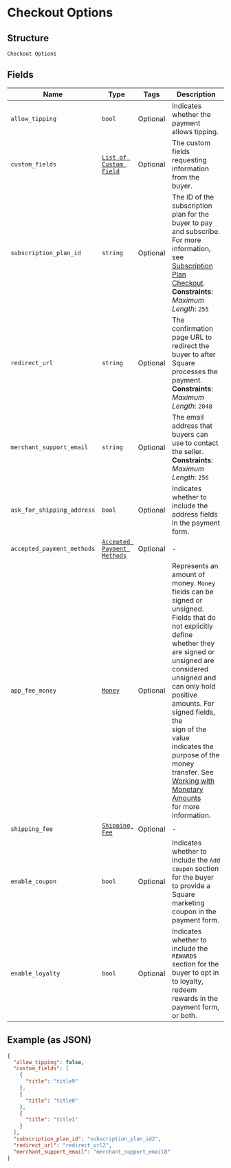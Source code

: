 
# Checkout Options

## Structure

`Checkout Options`

## Fields

| Name | Type | Tags | Description |
|  --- | --- | --- | --- |
| `allow_tipping` | `bool` | Optional | Indicates whether the payment allows tipping. |
| `custom_fields` | [`List of Custom Field`](../../doc/models/custom-field.md) | Optional | The custom fields requesting information from the buyer. |
| `subscription_plan_id` | `string` | Optional | The ID of the subscription plan for the buyer to pay and subscribe.<br>For more information, see [Subscription Plan Checkout](https://developer.squareup.com/docs/checkout-api/subscription-plan-checkout).<br>**Constraints**: *Maximum Length*: `255` |
| `redirect_url` | `string` | Optional | The confirmation page URL to redirect the buyer to after Square processes the payment.<br>**Constraints**: *Maximum Length*: `2048` |
| `merchant_support_email` | `string` | Optional | The email address that buyers can use to contact the seller.<br>**Constraints**: *Maximum Length*: `256` |
| `ask_for_shipping_address` | `bool` | Optional | Indicates whether to include the address fields in the payment form. |
| `accepted_payment_methods` | [`Accepted Payment Methods`](../../doc/models/accepted-payment-methods.md) | Optional | - |
| `app_fee_money` | [`Money`](../../doc/models/money.md) | Optional | Represents an amount of money. `Money` fields can be signed or unsigned.<br>Fields that do not explicitly define whether they are signed or unsigned are<br>considered unsigned and can only hold positive amounts. For signed fields, the<br>sign of the value indicates the purpose of the money transfer. See<br>[Working with Monetary Amounts](https://developer.squareup.com/docs/build-basics/working-with-monetary-amounts)<br>for more information. |
| `shipping_fee` | [`Shipping Fee`](../../doc/models/shipping-fee.md) | Optional | - |
| `enable_coupon` | `bool` | Optional | Indicates whether to include the `Add coupon` section for the buyer to provide a Square marketing coupon in the payment form. |
| `enable_loyalty` | `bool` | Optional | Indicates whether to include the `REWARDS` section for the buyer to opt in to loyalty, redeem rewards in the payment form, or both. |

## Example (as JSON)

```json
{
  "allow_tipping": false,
  "custom_fields": [
    {
      "title": "title9"
    },
    {
      "title": "title0"
    },
    {
      "title": "title1"
    }
  ],
  "subscription_plan_id": "subscription_plan_id2",
  "redirect_url": "redirect_url2",
  "merchant_support_email": "merchant_support_email8"
}
```


